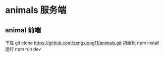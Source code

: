 # animals 服务端
##  animal 前端
下载 git clone  https://github.com/zengxiong11/animals.git
初始化 npm install
运行 npm run dev
